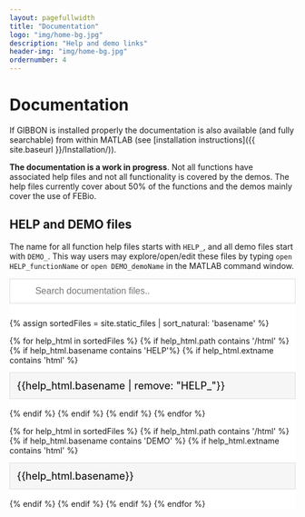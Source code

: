 ```yaml
---
layout: pagefullwidth
title: "Documentation"
logo: "img/home-bg.jpg"
description: "Help and demo links"
header-img: "img/home-bg.jpg"
ordernumber: 4
---
```


# Documentation
If GIBBON is installed properly the documentation is also available (and fully searchable) from within MATLAB (see [installation instructions]({{ site.baseurl }}/Installation/)).

__The documentation is a work in progress__. Not all functions have associated help files and not all functionality is covered by the demos. The help files currently cover about 50% of the functions and the demos mainly cover the use of FEBio.  

## HELP and DEMO files
The name for all function help files starts with `HELP_`, and all demo files start with `DEMO_`. This way users may explore/open/edit these files by typing `open HELP_functionName` or `open DEMO_demoName` in the MATLAB command window.

<div style="background-color:white">

<style>         
   table {
         border-collapse: collapse;
         width: 100%;
         }

   td, th {
         border: 1px solid #dddddd;
         text-align: left;
         }

   tr:nth-child(even) {
         background-color: #dddddd;
         }

         {
           box-sizing: border-box;
         }

         #myInput {
           background-image: url('/img/icons/search.png');
           background-position: 10px 12px;
           background-repeat: no-repeat;
           width: 100%;
           font-size: 16px;
           padding: 12px 20px 12px 40px;
           border: 1px solid #ddd;
           margin-bottom: 12px;
         }

         #myUL {
           list-style-type: none;
           padding: 0;
           margin: 0;
         }

         #myUL li a {
           border: 1px solid #ddd;
           margin-top: -1px; /* Prevent double borders */
           background-color: #f6f6f6;
           padding: 12px;
           text-decoration: none;
           font-size: 18px;
           color: black;
           display: block
         }

         #myUL li a:hover:not(.header) {
           background-color: #eee;
         }

</style>

<script>
function myFunction() {
    var input, filter, ul, li, a, i, txtValue;
    input = document.getElementById("myInput");
    filter = input.value.toUpperCase();
    ul = document.getElementById("myUL");
    li = ul.getElementsByTagName("li");
    for (i = 0; i < li.length; i++) {
        a = li[i].getElementsByTagName("a")[0];
        txtValue = a.textContent || a.innerText;
        if (txtValue.toUpperCase().indexOf(filter) > -1) {
            li[i].style.display = "";
        } else {
            li[i].style.display = "none";
        }
    }
}
</script>

<input type="text" id="myInput" onkeyup="myFunction()" placeholder=" Search documentation files.." title="Type in a name">


<ul id="myUL">

{% assign sortedFiles = site.static_files | sort_natural: 'basename' %}

   {% for help_html in sortedFiles %}
     {% if help_html.path contains '/html' %}
       {% if help_html.basename contains 'HELP'%}
         {% if help_html.extname contains 'html' %}            
            <li> <a href="{{ site.baseurl}}{{ help_html.path}}"> {{help_html.basename  | remove: "HELP_"}} </a>  </li>        
         {% endif %}
       {% endif %}
     {% endif %}
   {% endfor %}  

  {% for help_html in sortedFiles %}
     {% if help_html.path contains '/html' %}
       {% if help_html.basename contains 'DEMO' %}
         {% if help_html.extname contains 'html' %}            
            <li> <a href="{{ site.baseurl}}{{ help_html.path}}"> {{help_html.basename}} </a>  </li>        
         {% endif %}
       {% endif %}
     {% endif %}
   {% endfor %}  

</ul>

</div>
